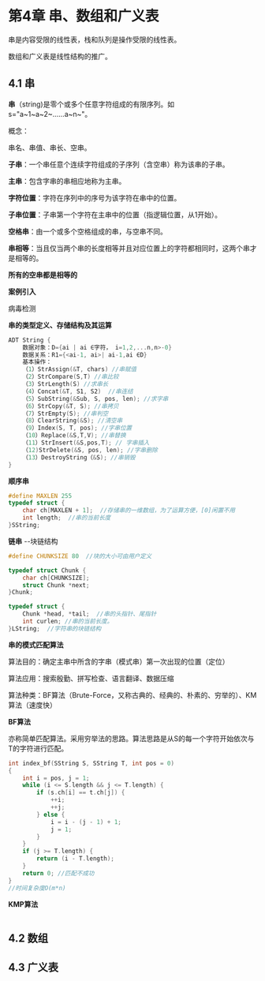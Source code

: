 # 第4章 串、数组和广义表

串是内容受限的线性表，栈和队列是操作受限的线性表。

数组和广义表是线性结构的推广。



## 4.1 串

**串**（string)是零个或多个任意字符组成的有限序列。如s="a~1~a~2~......a~n~"。

概念：

串名、串值、串长、空串。

**子串**：一个串任意个连续字符组成的子序列（含空串）称为该串的子串。

**主串**：包含字串的串相应地称为主串。

**字符位置**：字符在序列中的序号为该字符在串中的位置。

**子串位置**：子串第一个字符在主串中的位置（指逻辑位置，从1开始）。

**空格串**：由一个或多个空格组成的串，与空串不同。

**串相等**：当且仅当两个串的长度相等并且对应位置上的字符都相同时，这两个串才是相等的。

**所有的空串都是相等的**



**案例引入**

病毒检测



**串的类型定义、存储结构及其运算**

```c
ADT String {
    数据对象：D={ai | ai ∈字符， i=1,2,...n,n>-0}
    数据关系：R1={<ai-1, ai>| ai-1,ai ∈D}
    基本操作：
    （1）StrAssign(&T, chars) //串赋值
    （2）StrCompare(S,T) //串比较
    （3）StrLength(S) //求串长
    （4）Concat(&T, S1, S2)  //串连结
    （5）SubString(&Sub, S, pos, len); //求字串
    （6）StrCopy(&T, S); //串拷贝
    （7）StrEmpty(S); //串判空
    （8）ClearString(&S); //清空串
    （9）Index(S, T, pos); //字串位置
    （10）Replace(&S,T,V); //串替换
    （11）StrInsert(&S,pos,T); // 字串插入
    （12)StrDelete(&S, pos, len); //字串删除
    （13）DestroyString（&S); //串销毁
}
```

**顺序串**

```c
#define MAXLEN 255
typedef struct {
    char ch[MAXLEN + 1];  //存储串的一维数组，为了运算方便，[0]闲置不用
    int length;  //串的当前长度
}SString;
```

**链串** --块链结构

```c
#define CHUNKSIZE 80  //块的大小可由用户定义

typedef struct Chunk {
    char ch[CHUNKSIZE];
    struct Chunk *next;
}Chunk;

typedef struct {
    Chunk *head, *tail;  //串的头指针、尾指针
    int curlen; //串的当前长度。
}LString;  //字符串的块链结构
```

**串的模式匹配算法**

算法目的：确定主串中所含的字串（模式串）第一次出现的位置（定位）

算法应用：搜索殷勤、拼写检查、语言翻译、数据压缩

算法种类：BF算法（Brute-Force，又称古典的、经典的、朴素的、穷举的）、KM算法（速度快）

**BF算法**

亦称简单匹配算法。采用穷举法的思路。算法思路是从S的每一个字符开始依次与T的字符进行匹配。

```c
int index_bf(SString S, SString T, int pos = 0)
{
    int i = pos, j = 1;
    while (i <= S.length && j <= T.length) {
        if (s.ch[i] == t.ch[j]) {
            ++i;
            ++j;
        } else {
            i = i - (j - 1) + 1;
            j = 1;
        }
    }
    if (j >= T.length) {
        return (i - T.length);
    }
    return 0; //匹配不成功
}
//时间复杂度O(m*n)
```

**KMP算法**

```c

```



## 4.2 数组





## 4.3 广义表





